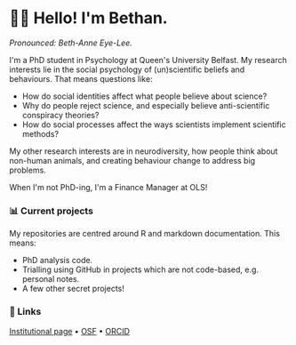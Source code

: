 # 👋🏻 Hello! I'm Bethan.
*Pronounced: Beth-Anne Eye-Lee.*

I'm a PhD student in Psychology at Queen's University Belfast. My research interests lie in the social psychology of (un)scientific beliefs and behaviours. That means questions like:
- How do social identities affect what people believe about science?
- Why do people reject science, and especially believe anti-scientific conspiracy theories?
- How do social processes affect the ways scientists implement scientific methods?

My other research interests are in neurodiversity, how people think about non-human animals, and creating behaviour change to address big problems.

When I'm not PhD-ing, I'm a Finance Manager at OLS!

### 📊 Current projects

My repositories are centred around R and markdown documentation. This means:

- PhD analysis code.
- Trialling using GitHub in projects which are not code-based, e.g. personal notes.
- A few other secret projects!

### 🔗 Links

[Institutional page](https://pure.qub.ac.uk/en/persons/bethan-iley) • [OSF](https://osf.io/fxvyc/) • [ORCID](https://orcid.org/0000-0002-5813-3303)
